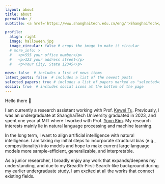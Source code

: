 ```yaml
---
layout: about
title: about
permalink: /
subtitle: <a href='https://www.shanghaitech.edu.cn/eng/'>ShanghaiTech</a>. zhuqingyang.zqy at gmail.com

profile:
  align: right
  image: halloween.jpg
  image_circular: false # crops the image to make it circular
  # more_info: >
  #   <p>555 your office number</p>
  #   <p>123 your address street</p>
  #   <p>Your City, State 12345</p>

news: false  # includes a list of news items
latest_posts: false  # includes a list of the newest posts
selected_papers: true # includes a list of papers marked as "selected={true}"
social: true  # includes social icons at the bottom of the page
---
```


Hello there 👋 

I am currently a research assistant working with Prof. [Kewei Tu](https://faculty.sist.shanghaitech.edu.cn/faculty/tukw/). Previously, I was an undergraduate at ShanghaiTech University graduated in 2023, and spent one year at MIT where I worked with Prof. [Yoon Kim](https://people.csail.mit.edu/yoonkim/). My research interests mainly lie in natural language processing and machine learning. 

In the long term, I want to align artificial intelligence with natural intelligence. I am taking my initial steps to incorporate structural bias (e.g., compositionality) into models and hope to make current large language models more sample-efficient, generalizable, and interpretable.

As a junior researcher, I broadly enjoy any work that expands/deepens my understanding, and due to my Breadth-First-Search-like background during my earlier undergraduate study, I am excited at all the works that connect existing fields.


<!-- What I have been doing:
* Structures Between Words: Grammar Induction, Multi-grained Representation Learning
* Structures Within Words: Tokenization that aligns better to morphology
* Learning from mistakes: Reward-conditioned Sequence Generation -->
